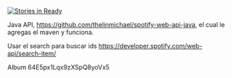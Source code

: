 [![Stories in Ready](https://badge.waffle.io/poolebu/spotify-integration.png?label=ready&title=Ready)](http://waffle.io/poolebu/spotify-integration)

Java API, https://github.com/thelinmichael/spotify-web-api-java, el cual le agregas el maven y funciona.


Usar el search para buscar ids
https://developer.spotify.com/web-api/search-item/


Album
64E5px1Lqx9zXSpQ8yoVx5










